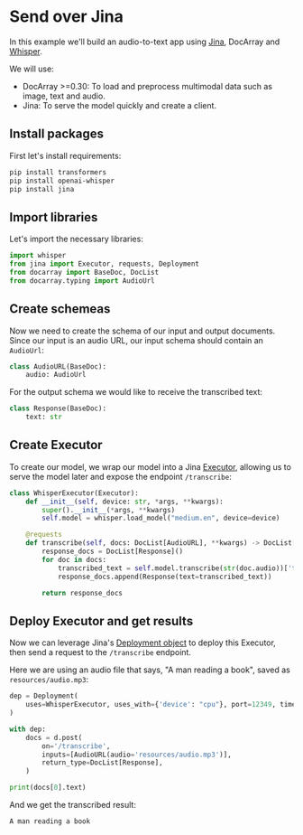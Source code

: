 # Send over Jina

In this example we'll build an audio-to-text app using [Jina](https://docs.jina.ai/), DocArray and [Whisper](https://openai.com/research/whisper).

We will use: 

* DocArray >=0.30: To load and preprocess multimodal data such as image, text and audio.
* Jina: To serve the model quickly and create a client.

## Install packages

First let's install requirements:

```bash
pip install transformers
pip install openai-whisper
pip install jina
```

## Import libraries

Let's import the necessary libraries:

```python
import whisper
from jina import Executor, requests, Deployment
from docarray import BaseDoc, DocList
from docarray.typing import AudioUrl
```

## Create schemeas

Now we need to create the schema of our input and output documents. Since our input is an audio URL,
our input schema should contain an `AudioUrl`:

```python
class AudioURL(BaseDoc):
    audio: AudioUrl
```

For the output schema we would like to receive the transcribed text:

```python
class Response(BaseDoc):
    text: str
```

## Create Executor

To create our model, we wrap our model into a Jina [Executor](https://docs.jina.ai/concepts/serving/executor/), allowing us to serve the model
later and expose the endpoint `/transcribe`:

```python
class WhisperExecutor(Executor):
    def __init__(self, device: str, *args, **kwargs):
        super().__init__(*args, **kwargs)
        self.model = whisper.load_model("medium.en", device=device)

    @requests
    def transcribe(self, docs: DocList[AudioURL], **kwargs) -> DocList[Response]:
        response_docs = DocList[Response]()
        for doc in docs:
            transcribed_text = self.model.transcribe(str(doc.audio))['text']
            response_docs.append(Response(text=transcribed_text))

        return response_docs
```

## Deploy Executor and get results

Now we can leverage Jina's [Deployment object](https://docs.jina.ai/concepts/orchestration/deployment/) to deploy this Executor, then send a request to the `/transcribe` endpoint. 

Here we are using an audio file that says, "A man reading a book", saved as `resources/audio.mp3`:

```python
dep = Deployment(
    uses=WhisperExecutor, uses_with={'device': "cpu"}, port=12349, timeout_ready=-1
)

with dep:
    docs = d.post(
        on='/transcribe',
        inputs=[AudioURL(audio='resources/audio.mp3')],
        return_type=DocList[Response],
    )

print(docs[0].text)
```

And we get the transcribed result:

```text
A man reading a book
```
